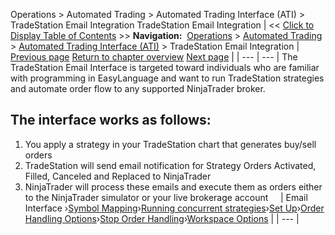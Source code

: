 ﻿
Operations > Automated Trading > Automated Trading Interface (ATI) > TradeStation Email Integration
TradeStation Email Integration
| << [Click to Display Table of Contents](tradestation_email_integration.md) >> **Navigation:**     [Operations](operations.md) > [Automated Trading](automated_trading.md) > [Automated Trading Interface (ATI)](automated_trading_interface_at.md) > TradeStation Email Integration | [Previous page](functions.md) [Return to chapter overview](automated_trading_interface_at.md) [Next page](running_concurrent_strategies_.md) |
| --- | --- |
The TradeStation Email Interface is targeted toward individuals who are familiar with programming in EasyLanguage and want to run TradeStation strategies and automate order flow to any supported NinjaTrader broker. 
 
## The interface works as follows:
1. You apply a strategy in your TradeStation chart that generates buy/sell orders
2. TradeStation will send email notification for Strategy Orders Activated, Filled, Canceled and Replaced to NinjaTrader
3. NinjaTrader will process these emails and execute them as orders either to the NinjaTrader simulator or your live brokerage account
 
  
| Email Interface ›[Symbol Mapping](symbol_mapping.md)›[Running concurrent strategies](running_concurrent_strategies_.md)›[Set Up](set_up.md)›[Order Handling Options](order_handling_options.md)›[Stop Order Handling](stop_order_handling.md)›[Workspace Options](workspace_options.md) |
| --- |
